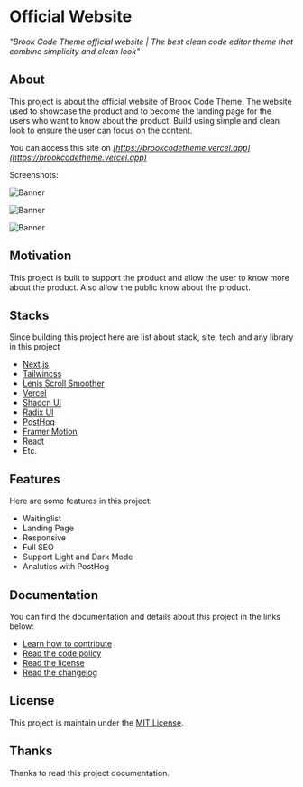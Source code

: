 # Official Website

_"Brook Code Theme official website | The best clean code editor theme that combine simplicity and clean look"_

## About

This project is about the official website of Brook Code Theme. The website used to showcase the product and to become the landing page for the users who want to know about the product. Build using simple and clean look to ensure the user can focus on the content.

You can access this site on _[https://brookcodetheme.vercel.app](https://brookcodetheme.vercel.app)_

Screenshots:

![Banner](https://cdn.hashnode.com/res/hashnode/image/upload/v1732187828243/cc1d78a8-387f-457e-841e-20f9528588e9.png)

![Banner](https://cdn.hashnode.com/res/hashnode/image/upload/v1732548343657/5d9b090f-4127-4f49-b4d6-c6f583aa3db9.png)

![Banner](https://cdn.hashnode.com/res/hashnode/image/upload/v1732548350443/43f4e5d7-4fda-4ad8-ab92-e57a78b11e7a.png)

## Motivation

This project is built to support the product and allow the user to know more about the product. Also allow the public know about the product.

## Stacks

Since building this project here are list about stack, site, tech and any library in this project

- [Next.js](https://nextjs.org)
- [Tailwincss](https://tailwindcss.com)
- [Lenis Scroll Smoother](https://lenis.studiofreight.com)
- [Vercel](https://vercel.com)
- [Shadcn UI](https://ui.shadcn.com)
- [Radix UI](https://radix-ui.com)
- [PostHog](https://posthog.com)
- [Framer Motion](https://www.framer.com/motion)
- [React](https://reactjs.org)
- Etc.

## Features

Here are some features in this project:

- Waitinglist
- Landing Page
- Responsive
- Full SEO
- Support Light and Dark Mode
- Analutics with PostHog

## Documentation

You can find the documentation and details about this project in the links below:

- [Learn how to contribute](./CONTRIBUTING.md)
- [Read the code policy](./CODE_OF_CONDUCT.md)
- [Read the license](./LICENSE)
- [Read the changelog](./CHANGELOG.md)

## License

This project is maintain under the [MIT License](./LICENSE).

## Thanks

Thanks to read this project documentation.

